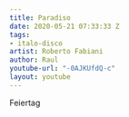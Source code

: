 ```yaml
---
title: Paradiso
date: 2020-05-21 07:33:33 Z
tags:
- italo-disco
artist: Roberto Fabiani
author: Raul
youtube-url: "-0AJKUfdQ-c"
layout: youtube
---
```


Feiertag 
